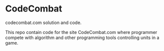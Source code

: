 CodeCombat
==========

codecombat.com solution and code.


This repo contain code for the site CodeCombat.com where programmer compete with algorithm and other programming tools controlling units in a game.


